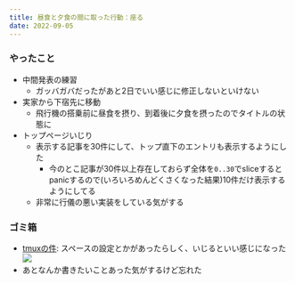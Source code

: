```yaml
---
title: 昼食と夕食の間に取った行動：座る
date: 2022-09-05
---
```


### やったこと
+ 中間発表の練習
  + ガッバガバだったがあと2日でいい感じに修正しないといけない
+ 実家から下宿先に移動
  + 飛行機の搭乗前に昼食を摂り、到着後に夕食を摂ったのでタイトルの状態に
+ トップページいじり
  + 表示する記事を30件にして、トップ直下のエントリも表示するようにした
    + 今のとこ記事が30件以上存在しておらず全体を`0..30`でsliceするとpanicするので(いろいろめんどくさくなった結果)10件だけ表示するようにしてる
  + 非常に行儀の悪い実装をしている気がする

### ゴミ箱
+ [tmuxの件](/2022/09/02.html): スペースの設定とかがあったらしく、いじるといい感じになった
  ![](https://i.gyazo.com/91f77d6d6a9fcb80497af64ffdea31a1.png)
+ あとなんか書きたいことあった気がするけど忘れた
